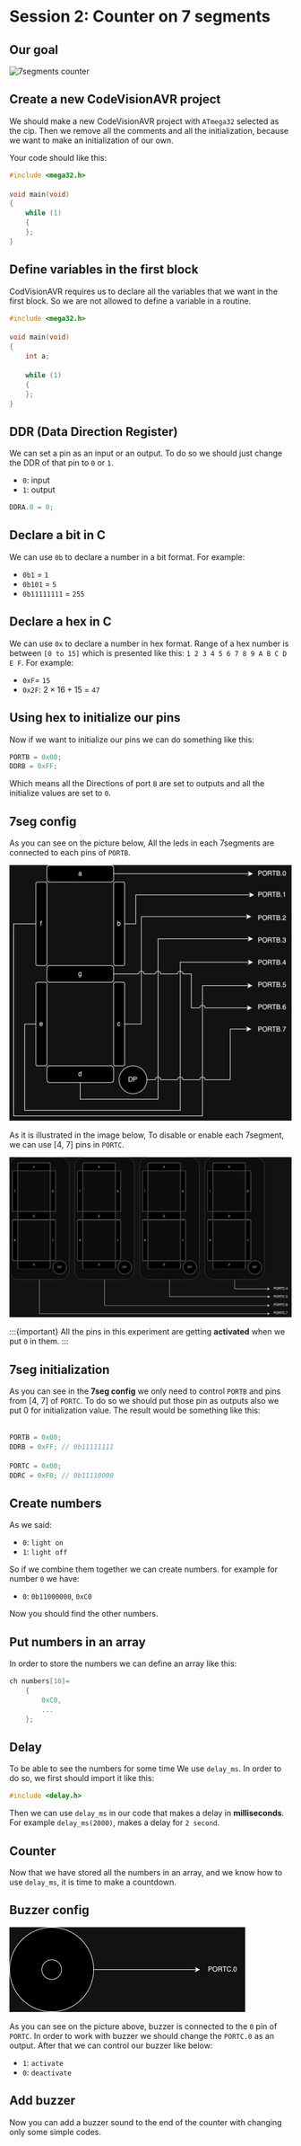 # Session 2: Counter on 7 segments

## Our goal

![7segments counter](figures/7seg_counter.gif)

## Create a new CodeVisionAVR project

We should make a new CodeVisionAVR project
with `ATmega32` selected as the cip.
Then we remove all the comments and all the
initialization, because we want to make
an initialization of our own.

Your code should like this:

```c
#include <mega32.h>

void main(void)
{
    while (1)
    {
    };
}
```

## Define variables in the first block

CodVisionAVR requires us to declare all the variables
that we want in the first block.
So we are not allowed to define a variable
in a routine.

```c
#include <mega32.h>

void main(void)
{
    int a;
    
    while (1)
    {
    };
}
```

## DDR (Data Direction Register)

We can set a pin as an input or an output.
To do so we should just change the DDR of that pin
to `0` or `1`.

* `0`: input
* `1`: output

```c
DDRA.0 = 0;
```

## Declare a bit in C

We can use `0b` to declare a number in a bit format.
For example:

* `0b1` = `1`
* `0b101` = `5`
* `0b11111111` = `255`

## Declare a hex in C

We can use `0x` to declare a number in hex format.
Range of a hex number is between `[0 to 15]` which
is presented like this: `1 2 3 4 5 6 7 8 9 A B C D E F`.
For example:

* `0xF`= `15`
* `0x2F`: $2 \times 16 + 15$ = `47`

## Using hex to initialize our pins

Now if we want to initialize our pins we can do
something like this:

```c
PORTB = 0x00;
DDRB = 0xFF;
```

Which means all the Directions of port `B` are set
to outputs and all the initialize values are set
to `0`.

## 7seg config

As you can see on the picture below,
All the leds in each 7segments are connected
to each pins of `PORTB`.

![ATmega32 7segments](figures/atmega32_7segments.jpg)

As it is illustrated in the image below,
To disable or enable each 7segment, we can
use [4, 7] pins in `PORTC`.

![ATmega32 7segments 4](figures/atmega32_7segments_4.jpg)


:::{important}
All the pins in this experiment are
getting **activated** when we put `0`
in them.
:::


## 7seg initialization

As you can see in the **7seg config** we only need to
control `PORTB` and pins from [4, 7] of `PORTC`.
To do so we should put those pin as outputs also
we put 0 for initialization value. The result would be
something like this:

```c

PORTB = 0x00;
DDRB = 0xFF; // 0b11111111

PORTC = 0x00;
DDRC = 0xF0; // 0b11110000

```

## Create numbers

As we said:

* `0`: `light on`
* `1`: `light off`

So if we combine them together we can create numbers.
for example for number `0` we have:

* `0`: `0b11000000`, `0xC0`

Now you should find the other numbers.

## Put numbers in an array

In order to store the numbers we can define
an array like this:

```c
ch numbers[10]=
    {
        0xC0,
        ...
    };

```

## Delay

To be able to see the numbers for some time
We use `delay_ms`.
In order to do so, we first should import it like this:

```c
#include <delay.h>
```

Then we can use `delay_ms` in our code that makes a 
delay in **milliseconds**. For example `delay_ms(2000)`,
makes a delay for `2 second`.


## Counter

Now that we have stored all the numbers in an array,
and we know how to use `delay_ms`, it is time to
make a countdown.

## Buzzer config

![buzzer config](figures/atmega32_buzzer.jpg)

As you can see on the picture above,
buzzer is connected to the `0` pin of `PORTC`.
In order to work with buzzer we should change
the `PORTC.0` as an output.
After that we can control our buzzer like below:

* `1`: `activate`
* `0`: `deactivate`

## Add buzzer

Now you can add a buzzer sound to the end of the counter
with changing only some simple codes.

